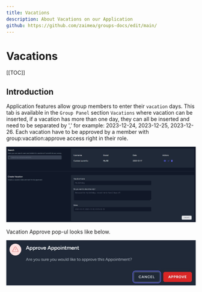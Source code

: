 ```yaml
---
title: Vacations
description: About Vacations on our Application
github: https://github.com/zaimea/groups-docs/edit/main/
---
```


# Vacations

[[TOC]]

## Introduction

Application features allow group members to enter their `vacation` days.
This tab is available in the `Group Panel` section `Vacations` where vacation can be inserted, if a vacation has more than one day, they can all be inserted and need to be separated by ',' for example: 2023-12-24, 2023-12-25, 2023-12-26.
Each vacation have to be approved by a member with group:vacation:approve access right in their role.

![Vacations](https://raw.githubusercontent.com/zaimea/groups-docs/main/preview/vacations.jpg)

Vacation Approve pop-ul looks like below.

![Vacation-approve](https://raw.githubusercontent.com/zaimea/groups-docs/main/preview/vacation-approve.jpg)
